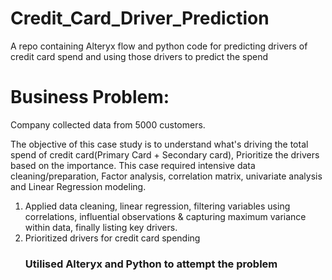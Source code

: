 # Credit_Card_Driver_Prediction
A repo containing Alteryx flow and python code for predicting drivers of credit card spend and using those drivers to predict the spend

# Business Problem: 

Company collected data from 5000 customers. 

The objective of this case study is to understand what's driving the total spend of credit card(Primary Card + Secondary card), Prioritize the drivers based on the importance. This case required intensive data cleaning/preparation, Factor analysis, correlation matrix, univariate analysis and Linear Regression modeling.

<ol>
<li> Applied data cleaning, linear regression, filtering variables using correlations, influential observations & capturing maximum variance within data, finally listing key drivers.</li>  
  <li> Prioritized drivers for credit card spending </li>

### Utilised Alteryx and Python to attempt the problem
